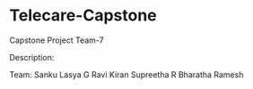 # Telecare-Capstone
Capstone Project Team-7

Description:

Team:
Sanku Lasya
G Ravi Kiran
Supreetha R
Bharatha Ramesh
